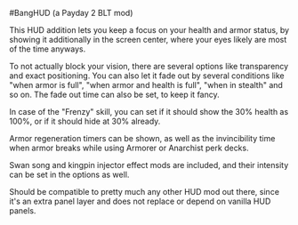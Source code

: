 #BangHUD
(a Payday 2 BLT mod)

This HUD addition lets you keep a focus on your health and armor status, by showing it additionally in the screen center, where your eyes likely are most of the time anyways.

To not actually block your vision, there are several options like transparency and exact positioning. You can also let it fade out by several conditions like "when armor is full", "when armor and health is full", "when in stealth" and so on. The fade out time can also be set, to keep it fancy.

In case of the "Frenzy" skill, you can set if it should show the 30% health as 100%, or if it should hide at 30% already.

Armor regeneration timers can be shown, as well as the invincibility time when armor breaks while using Armorer or Anarchist perk decks.

Swan song and kingpin injector effect mods are included, and their intensity can be set in the options as well.

Should be compatible to pretty much any other HUD mod out there, since it's an extra panel layer and does not replace or depend on vanilla HUD panels.
